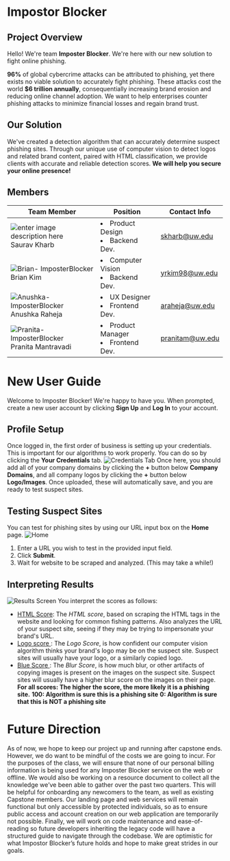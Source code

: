 # Impostor Blocker
## Project Overview
Hello! We're team **Imposter Blocker**. We're here with our new solution to fight online phishing.

**96%** of global cybercrime attacks can be attributed to phishing, yet there exists no viable solution to accurately fight phishing. These attacks cost the world **$6 trillion annually**, consequentially increasing brand erosion and reducing online channel adoption. We want to help enterprises counter phishing attacks to minimize financial losses and regain brand trust.

## Our Solution
We've created a detection algorithm that can accurately determine suspect phishing sites. Through our unique use of computer vision to detect logos and related brand content, paired with HTML classification, we provide clients with accurate and reliable detection scores. **We will help you secure your online presence!**


## Members

| Team Member | Position | Contact Info |
|--|--|--|
| ![enter image description here](https://i.imgur.com/LOBf6hf.jpg) <div>Saurav Kharb| <li>Product Design <li>Backend Dev.  | skharb@uw.edu
![Brian- ImposterBlocker](https://i.imgur.com/loWdGjv.png)<div>Brian Kim | <li>Computer Vision <li> Backend Dev.| yrkim98@uw.edu |
![Anushka- ImposterBlocker](https://i.imgur.com/YADRrmj.jpg)<div>Anushka Raheja | <li> UX Designer <li> Frontend Dev. | araheja@uw.edu
![Pranita- ImposterBlocker](https://scontent-sea1-1.xx.fbcdn.net/v/t1.15752-0/p280x280/100853588_2959501020808294_5315593074766774272_n.jpg?_nc_cat=109&_nc_sid=b96e70&_nc_oc=AQkF_fofhAIWs6fq2i_pShy3nXqXdz1_dkxvXf3fdzU65owNRjNULqH38AR289DGUm0&_nc_ht=scontent-sea1-1.xx&_nc_tp=6&oh=0fa59178d6b53f5575b0785ba36088ca&oe=5EEF691D)<div>Pranita Mantravadi | <li> Product Manager <li> Frontend Dev. | pranitam@uw.edu


<div>
<div>

# New User Guide

Welcome to Imposter Blocker! We're happy to have you.
When prompted, create a new user account by clicking **Sign Up** and **Log In** to your account.

## Profile Setup
Once logged in, the first order of business is setting up your credentials. This is important for our algorithms to work properly. You can do so by clicking the **Your Credentials** tab.
![Credentials Tab](https://i.imgur.com/pRFpx0z.png)
Once here, you should add all of your company domains by clicking the **+** button below **Company Domains**, and all company logos by clicking the **+** button below **Logo/Images**. Once uploaded, these will automatically save, and you are ready to test suspect sites.

## Testing Suspect Sites
You can test for phishing sites by using our URL input box on the **Home** page.
![Home](https://i.imgur.com/V8ze4Su.png)

 1. Enter a URL you wish to test in the provided input field.
 2. Click **Submit**.
 3. Wait for website to be scraped and analyzed. (This may take a while!)

## Interpreting Results
![Results Screen](https://i.imgur.com/ZzLwCKx.png)
You interpret the scores as follows:

 - <u>HTML Score</u>: The *HTML score*, based on scraping the HTML tags in the website and looking for common fishing patterns. Also analyzes the URL of your suspect site, seeing if they may be trying to impersonate your brand's URL.
 - <u> Logo score </u>: The *Logo Score*, is how confident our computer vision algorithm thinks your brand's logo may be on the suspect site. Suspect sites will usually have your logo, or a similarly copied logo.
 - <u> Blue Score </u>: The *Blur Score*, is how much blur, or other artifacts of copying images is present on the images on the suspect site. Suspect sites will usually have a higher blur score on the images on their page.
 **For all scores: The higher the score, the more likely it is a phishing site.**
 **100: Algorithm is sure this is a phishing site**
 **0: Algorithm is sure that this is NOT a phishing site**

# Future Direction

As of now, we hope to keep our project up and running after capstone ends. However, we do want to be mindful of the costs we are going to incur. For the purposes of the class, we will ensure that none of our personal billing information is being used for any Imposter Blocker service on the web or offline. We would also be working on a resource document to collect all the knowledge we’ve been able to gather over the past two quarters. This will be helpful for onboarding any newcomers to the team, as well as existing Capstone members. Our landing page and web services will remain functional but only accessible by protected individuals, so as to ensure public access and account creation on our web application are temporarily not possible. Finally, we will work on code maintenance and ease-of-reading so future developers inheriting the legacy code will have a structured guide to navigate through the codebase. We are optimistic for what Impostor Blocker’s future holds and hope to make great strides in our goals.
